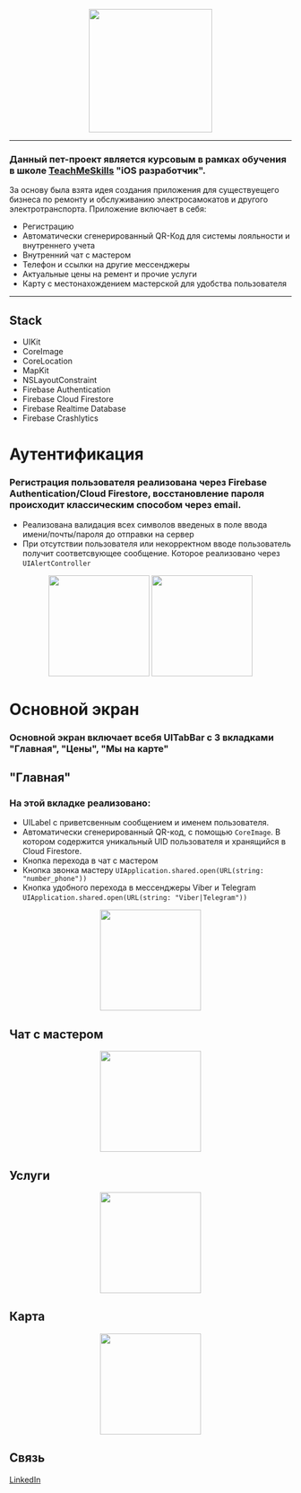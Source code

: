 
<p align="center">
      <img src="https://github.com/catthug92/ERepair/blob/main/gif/logo.png" width="220">
</p>

---
### Данный пет-проект является курсовым в рамках обучения в школе [TeachMeSkills](https://teachmeskills.by) "iOS разработчик".

За основу была взята идея создания приложения для существуещего бизнеса по ремонту и обслуживанию электросамокатов и другого электротранспорта.
Приложение включает в себя:
- Регистрацию
- Автоматически сгенерированный QR-Код для системы лояльности и внутреннего учета
- Внутренний чат с мастером
- Телефон и ссылки на другие мессенджеры
- Актуальные цены на ремент и прочие услуги
- Карту с местонахождением мастерской для удобства пользователя 
 
---


## Stack
- UIKit
- CoreImage
- CoreLocation 
- MapKit
- NSLayoutConstraint
- Firebase Authentication
- Firebase Cloud Firestore
- Firebase Realtime Database
- Firebase Crashlytics

# Аутентификация
### Регистрация пользователя реализована через Firebase Authentication/Cloud Firestore, восстановление пароля происходит классическим способом через email.
- Реализована валидация всех символов введеных в поле ввода имени/почты/пароля до отправки на сервер
- При отсутствии пользователя или некорректном вводе пользователь получит соответсвующее сообщение. Которое реализовано через `UIAlertController`  
<p align="center">
      <img src="https://github.com/catthug92/ERepair/blob/main/gif/auth.gif" width="180">  <img src="https://github.com/catthug92/ERepair/blob/main/gif/errorLogin.gif" width="180">
</p>

# Основной экран
### Основной экран включает всебя UITabBar с 3 вкладками "Главная", "Цены", "Мы на карте"

## "Главная"
### На этой вкладке реализовано:
- UILabel с приветсвенным сообщением и именем пользователя.
- Автоматически сгенерированный QR-код, с помощью `CoreImage`. В котором содержится уникальный UID пользователя и хранящийся в Cloud Firestore.
- Кнопка перехода в чат с мастером
- Кнопка звонка мастеру `UIApplication.shared.open(URL(string: "number_phone"))`
- Кнопка удобного перехода в мессенджеры Viber и Telegram `UIApplication.shared.open(URL(string: "Viber|Telegram"))`

<p align="center">
      <img src="https://github.com/catthug92/ERepair/blob/main/gif/main.gif" width="180">
</p>


## Чат с мастером

<p align="center">
      <img src="https://github.com/catthug92/ERepair/blob/main/gif/chat.gif" width="180">
</p>


## Услуги

<p align="center">
      <img src="https://github.com/catthug92/ERepair/blob/main/gif/catalog.gif" width="180">
</p>


## Карта

<p align="center">
      <img src="https://github.com/catthug92/ERepair/blob/main/gif/map.gif" width="180"> 
</p>


## Связь

[LinkedIn](https://www.linkedin.com/in/artem-swift/)
